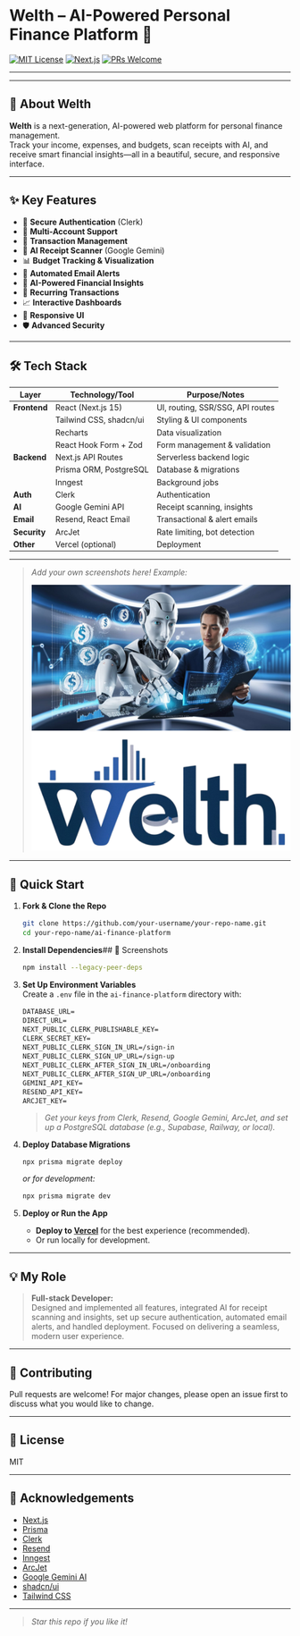 # Welth – AI-Powered Personal Finance Platform 🚀



[![MIT License](https://img.shields.io/badge/license-MIT-blue.svg)](LICENSE)
[![Next.js](https://img.shields.io/badge/built%20with-Next.js-000?logo=next.js)](https://nextjs.org/)
[![PRs Welcome](https://img.shields.io/badge/PRs-welcome-brightgreen.svg?style=flat-square)](CONTRIBUTING.md)

---
---

## 📝 About Welth

**Welth** is a next-generation, AI-powered web platform for personal finance management.  
Track your income, expenses, and budgets, scan receipts with AI, and receive smart financial insights—all in a beautiful, secure, and responsive interface.

---

## ✨ Key Features

- 🔐 **Secure Authentication** (Clerk)
- 🏦 **Multi-Account Support**
- 💸 **Transaction Management**
- 🤖 **AI Receipt Scanner** (Google Gemini)
- 📊 **Budget Tracking & Visualization**
- 📧 **Automated Email Alerts**
- 🧠 **AI-Powered Financial Insights**
- 🔁 **Recurring Transactions**
- 📈 **Interactive Dashboards**
- 📱 **Responsive UI**
- 🛡️ **Advanced Security**

---

## 🛠️ Tech Stack

| Layer         | Technology/Tool                | Purpose/Notes                                 |
|---------------|-------------------------------|-----------------------------------------------|
| **Frontend**  | React (Next.js 15)            | UI, routing, SSR/SSG, API routes              |
|               | Tailwind CSS, shadcn/ui       | Styling & UI components                       |
|               | Recharts                      | Data visualization                            |
|               | React Hook Form + Zod         | Form management & validation                  |
| **Backend**   | Next.js API Routes            | Serverless backend logic                      |
|               | Prisma ORM, PostgreSQL        | Database & migrations                         |
|               | Inngest                       | Background jobs                               |
| **Auth**      | Clerk                         | Authentication                                |
| **AI**        | Google Gemini API             | Receipt scanning, insights                    |
| **Email**     | Resend, React Email           | Transactional & alert emails                  |
| **Security**  | ArcJet                        | Rate limiting, bot detection                  |
| **Other**     | Vercel (optional)             | Deployment                                    |

---



> _Add your own screenshots here! Example:_
>
> ![Dashboard](public/banner.jpeg)
> ![Logo](public/logo.png)

---

## 🚦 Quick Start

1. **Fork & Clone the Repo**
   ```sh
   git clone https://github.com/your-username/your-repo-name.git
   cd your-repo-name/ai-finance-platform
   ```

2. **Install Dependencies**## 📸 Screenshots
   ```sh
   npm install --legacy-peer-deps
   ```

3. **Set Up Environment Variables**  
   Create a `.env` file in the `ai-finance-platform` directory with:
   ```
   DATABASE_URL=
   DIRECT_URL=
   NEXT_PUBLIC_CLERK_PUBLISHABLE_KEY=
   CLERK_SECRET_KEY=
   NEXT_PUBLIC_CLERK_SIGN_IN_URL=/sign-in
   NEXT_PUBLIC_CLERK_SIGN_UP_URL=/sign-up
   NEXT_PUBLIC_CLERK_AFTER_SIGN_IN_URL=/onboarding
   NEXT_PUBLIC_CLERK_AFTER_SIGN_UP_URL=/onboarding
   GEMINI_API_KEY=
   RESEND_API_KEY=
   ARCJET_KEY=
   ```
   > _Get your keys from Clerk, Resend, Google Gemini, ArcJet, and set up a PostgreSQL database (e.g., Supabase, Railway, or local)._

4. **Deploy Database Migrations**
   ```sh
   npx prisma migrate deploy
   ```
   _or for development:_
   ```sh
   npx prisma migrate dev
   ```

5. **Deploy or Run the App**  
   - **Deploy to [Vercel](https://vercel.com/)** for the best experience (recommended).
   - Or run locally for development.

---

## 💡 My Role

> **Full-stack Developer:**  
> Designed and implemented all features, integrated AI for receipt scanning and insights, set up secure authentication, automated email alerts, and handled deployment. Focused on delivering a seamless, modern user experience.

---

## 🤝 Contributing

Pull requests are welcome! For major changes, please open an issue first to discuss what you would like to change.

---

## 📄 License

MIT

---

## 🙏 Acknowledgements

- [Next.js](https://nextjs.org/)
- [Prisma](https://www.prisma.io/)
- [Clerk](https://clerk.com/)
- [Resend](https://resend.com/)
- [Inngest](https://www.inngest.com/)
- [ArcJet](https://arcjet.com/)
- [Google Gemini AI](https://ai.google.dev/)
- [shadcn/ui](https://ui.shadcn.com/)
- [Tailwind CSS](https://tailwindcss.com/)

---

> _Star this repo if you like it!_
